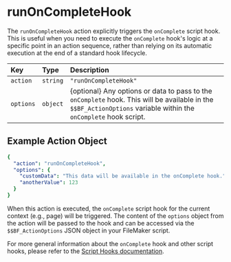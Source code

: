 # runOnCompleteHook

The `runOnCompleteHook` action explicitly triggers the `onComplete` script hook. This is useful when you need to execute the `onComplete` hook's logic at a specific point in an action sequence, rather than relying on its automatic execution at the end of a standard hook lifecycle.

| Key      | Type     | Description                                       |
| :------- | :------- | :------------------------------------------------ |
| `action` | `string` | `"runOnCompleteHook"`                             |
| `options`| `object` | {optional} Any options or data to pass to the `onComplete` hook. This will be available in the `$$BF_ActionOptions` variable within the `onComplete` hook script. |

## Example Action Object

```yaml
{
  "action": "runOnCompleteHook",
  "options": {
    "customData": "This data will be available in the onComplete hook.",
    "anotherValue": 123
  }
}
```

When this action is executed, the `onComplete` script hook for the current context (e.g., page) will be triggered. The content of the `options` object from the action will be passed to the hook and can be accessed via the `$$BF_ActionOptions` JSON object in your FileMaker script.

For more general information about the `onComplete` hook and other script hooks, please refer to the [Script Hooks documentation](../../hooksoverview/README.md). 